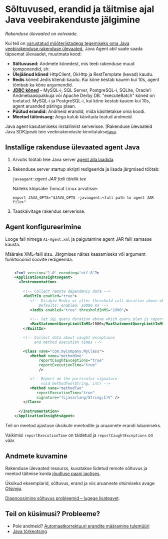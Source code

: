 <properties 
    pageTitle="Sõltuvused, erandid ja täitmise ajal Java veebirakenduste jälgimine" 
    description="Laiendatud Java veebisaidi Rakenduse ülevaated jälgimine" 
    services="application-insights" 
    documentationCenter="java"
    authors="alancameronwills" 
    manager="douge"/>

<tags 
    ms.service="application-insights" 
    ms.workload="tbd" 
    ms.tgt_pltfrm="ibiza" 
    ms.devlang="na" 
    ms.topic="article" 
    ms.date="08/24/2016" 
    ms.author="awills"/>
 
# <a name="monitor-dependencies-exceptions-and-execution-times-in-java-web-apps"></a>Sõltuvused, erandid ja täitmise ajal Java veebirakenduste jälgimine

*Rakenduse ülevaated on eelvaade.*

Kui teil on [varustatud mõõteriistadega tegemiseks oma Java veebirakenduse rakenduse ülevaated][java], Java Agent abil saate saada täpsemat ülevaadet, muutmata kood:


* **Sõltuvused:** Andmete kõnedest, mis teeb rakenduse muud komponendid, sh:
 * **Ülejäänud kõned** HttpClient, OkHttp ja RestTemplate (kevad) kaudu.
 * **Redis** kõned Jedis kliendi kaudu. Kui kõne kestab kauem kui 10s, agent tõmbab ka kõne argumendid.
 * **[JDBC kõned](http://docs.oracle.com/javase/7/docs/technotes/guides/jdbc/)** – MySQL-i, SQL Server, PostgreSQL-i, SQLite, Oracle'i Andmebaasipakkuja või Apache Derby DB. "executeBatch" kõned on toetatud. MySQL-i ja PostgreSQL-i, kui kõne kestab kauem kui 10s, agent aruanded päringu plaan. 
* **Püütud erandid:** Andmeid erandid, mida käsitletakse oma koodi.
* **Meetod täitmisaeg:** Aega kulub käivitada teatud andmeid.

Java agent kasutamiseks installimist serverisse. [Rakenduse ülevaateid Java SDK]peab teie veebirakenduste kinnitatakse[java].

## <a name="install-the-application-insights-agent-for-java"></a>Installige rakenduse ülevaated agent Java

1. Arvutis töötab teie Java server [agent alla laadida](https://aka.ms/aijavasdk).
2. Rakenduse server startup skripti redigeerida ja lisada järgmised töötab:

    `javaagent:`*agent JAR faili täielik tee*

    Näiteks klõpsake Tomcat Linux arvutisse:

    `export JAVA_OPTS="$JAVA_OPTS -javaagent:<full path to agent JAR file>"`


3. Taaskäivitage rakendus serverisse.

## <a name="configure-the-agent"></a>Agent konfigureerimine

Looge fail nimega `AI-Agent.xml` ja paigutamine agent JAR faili samasse kausta.

Määrake XML-faili sisu. Järgmises näites kaasamiseks või argument funktsioonid soovite redigeerida. 

```XML

    <?xml version="1.0" encoding="utf-8"?>
    <ApplicationInsightsAgent>
      <Instrumentation>
        
        <!-- Collect remote dependency data -->
        <BuiltIn enabled="true">
           <!-- Disable Redis or alter threshold call duration above which arguments are sent.
               Defaults: enabled, 10000 ms -->
           <Jedis enabled="true" thresholdInMS="1000"/>
           
           <!-- Set SQL query duration above which query plan is reported (MySQL, PostgreSQL). Default is 10000 ms. -->
           <MaxStatementQueryLimitInMS>1000</MaxStatementQueryLimitInMS>
        </BuiltIn>

        <!-- Collect data about caught exceptions 
             and method execution times -->

        <Class name="com.myCompany.MyClass">
           <Method name="methodOne" 
               reportCaughtExceptions="true"
               reportExecutionTime="true"
               />

           <!-- Report on the particular signature
                void methodTwo(String, int) -->
           <Method name="methodTwo"
              reportExecutionTime="true"
              signature="(Ljava/lang/String;I)V" />
        </Class>
        
      </Instrumentation>
    </ApplicationInsightsAgent>

```

Teil on meetod ajastuse üksikute meetodite ja aruannete erandi lubamiseks.

Vaikimisi `reportExecutionTime` on täidetud ja `reportCaughtExceptions` on väär.

## <a name="view-the-data"></a>Andmete kuvamine

Rakenduse ülevaated ressurss, kuvatakse liidetud remote sõltuvus ja meetod täitmise korda [jõudluse paani jaotises][metrics]. 

Üksikud eksemplarid, sõltuvus, erand ja viis aruannete otsimiseks avage [Otsingu][diagnostic]. 

[Diagnoosimine sõltuvus probleemid – lugege lisateavet](app-insights-dependencies.md#diagnosis).



## <a name="questions-problems"></a>Teil on küsimusi? Probleeme?

* Pole andmeid? [Automaatkorrektuuri erandite määramine tulemüüri](app-insights-ip-addresses.md)
* [Java tõrkeotsing](app-insights-java-troubleshoot.md)



<!--Link references-->

[api]: app-insights-api-custom-events-metrics.md
[apiexceptions]: app-insights-api-custom-events-metrics.md#track-exception
[availability]: app-insights-monitor-web-app-availability.md
[diagnostic]: app-insights-diagnostic-search.md
[eclipse]: app-insights-java-eclipse.md
[java]: app-insights-java-get-started.md
[javalogs]: app-insights-java-trace-logs.md
[metrics]: app-insights-metrics-explorer.md
[usage]: app-insights-web-track-usage.md

 
